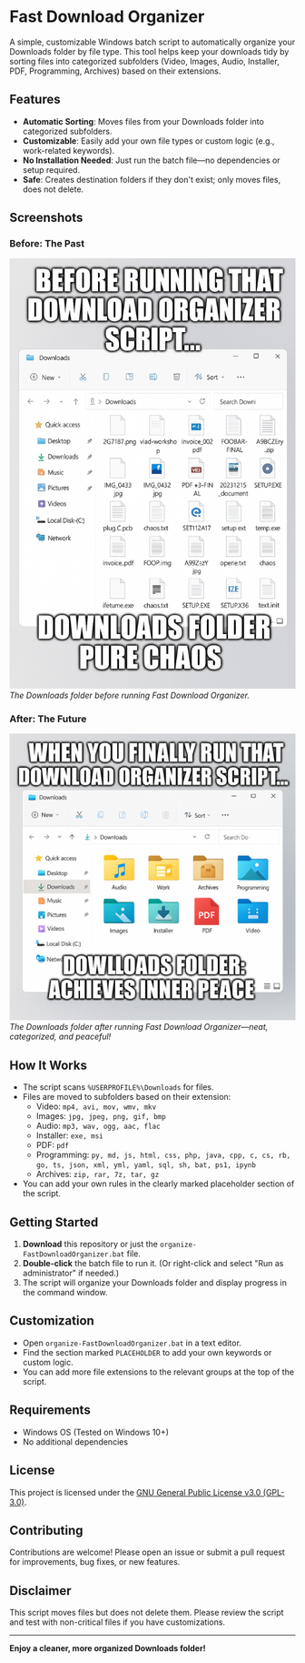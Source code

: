 # Fast Download Organizer

A simple, customizable Windows batch script to automatically organize your Downloads folder by file type. This tool helps keep your downloads tidy by sorting files into categorized subfolders (Video, Images, Audio, Installer, PDF, Programming, Archives) based on their extensions.

## Features
- **Automatic Sorting**: Moves files from your Downloads folder into categorized subfolders.
- **Customizable**: Easily add your own file types or custom logic (e.g., work-related keywords).
- **No Installation Needed**: Just run the batch file—no dependencies or setup required.
- **Safe**: Creates destination folders if they don't exist; only moves files, does not delete.

## Screenshots

### Before: The Past

![A cluttered Downloads folder before organization.](the%20past.png)
*The Downloads folder before running Fast Download Organizer.*

### After: The Future

![A perfectly organized Downloads folder with subfolders for Audio, Work, Archives, Programming, Images, Installer, PDF, and Video.](the%20future.png)
*The Downloads folder after running Fast Download Organizer—neat, categorized, and peaceful!*

## How It Works
- The script scans `%USERPROFILE%\Downloads` for files.
- Files are moved to subfolders based on their extension:
  - Video: `mp4, avi, mov, wmv, mkv`
  - Images: `jpg, jpeg, png, gif, bmp`
  - Audio: `mp3, wav, ogg, aac, flac`
  - Installer: `exe, msi`
  - PDF: `pdf`
  - Programming: `py, md, js, html, css, php, java, cpp, c, cs, rb, go, ts, json, xml, yml, yaml, sql, sh, bat, ps1, ipynb`
  - Archives: `zip, rar, 7z, tar, gz`
- You can add your own rules in the clearly marked placeholder section of the script.

## Getting Started
1. **Download** this repository or just the `organize-FastDownloadOrganizer.bat` file.
2. **Double-click** the batch file to run it. (Or right-click and select "Run as administrator" if needed.)
3. The script will organize your Downloads folder and display progress in the command window.

## Customization
- Open `organize-FastDownloadOrganizer.bat` in a text editor.
- Find the section marked `PLACEHOLDER` to add your own keywords or custom logic.
- You can add more file extensions to the relevant groups at the top of the script.

## Requirements
- Windows OS (Tested on Windows 10+)
- No additional dependencies

## License
This project is licensed under the [GNU General Public License v3.0 (GPL-3.0)](LICENSE).

## Contributing
Contributions are welcome! Please open an issue or submit a pull request for improvements, bug fixes, or new features.

## Disclaimer
This script moves files but does not delete them. Please review the script and test with non-critical files if you have customizations.

---

**Enjoy a cleaner, more organized Downloads folder!** 